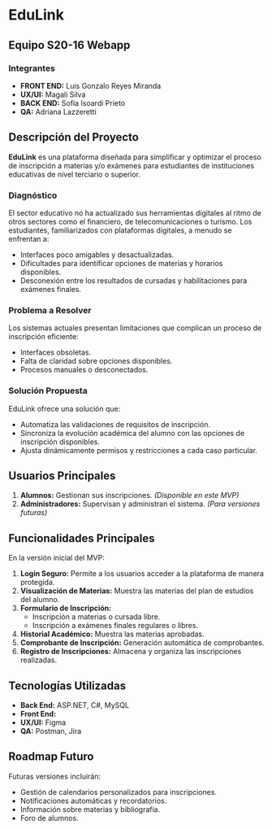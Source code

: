 # EduLink

## Equipo S20-16 Webapp

### Integrantes
- **FRONT END:** Luis Gonzalo Reyes Miranda
- **UX/UI:** Magali Silva
- **BACK END:** Sofia Isoardi Prieto
- **QA:** Adriana Lazzeretti

## Descripción del Proyecto
**EduLink** es una plataforma diseñada para simplificar y optimizar el proceso de inscripción a materias y/o exámenes para estudiantes de instituciones educativas de nivel terciario o superior.

### Diagnóstico
El sector educativo no ha actualizado sus herramientas digitales al ritmo de otros sectores como el financiero, de telecomunicaciones o turismo. Los estudiantes, familiarizados con plataformas digitales, a menudo se enfrentan a:
- Interfaces poco amigables y desactualizadas.
- Dificultades para identificar opciones de materias y horarios disponibles.
- Desconexión entre los resultados de cursadas y habilitaciones para exámenes finales.

### Problema a Resolver
Los sistemas actuales presentan limitaciones que complican un proceso de inscripción eficiente:
- Interfaces obsoletas.
- Falta de claridad sobre opciones disponibles.
- Procesos manuales o desconectados.

### Solución Propuesta
EduLink ofrece una solución que:
- Automatiza las validaciones de requisitos de inscripción.
- Sincroniza la evolución académica del alumno con las opciones de inscripción disponibles.
- Ajusta dinámicamente permisos y restricciones a cada caso particular.

## Usuarios Principales
1. **Alumnos:** Gestionan sus inscripciones. *(Disponible en este MVP)*
2. **Administradores:** Supervisan y administran el sistema. *(Para versiones futuras)*

## Funcionalidades Principales
En la versión inicial del MVP:
1. **Login Seguro:** Permite a los usuarios acceder a la plataforma de manera protegida.
2. **Visualización de Materias:** Muestra las materias del plan de estudios del alumno.
3. **Formulario de Inscripción:**
   - Inscripción a materias o cursada libre.
   - Inscripción a exámenes finales regulares o libres.
4. **Historial Académico:** Muestra las materias aprobadas.
5. **Comprobante de Inscripción:** Generación automática de comprobantes.
6. **Registro de Inscripciones:** Almacena y organiza las inscripciones realizadas.

## Tecnologías Utilizadas
- **Back End:** ASP.NET, C#, MySQL
- **Front End:**
- **UX/UI:** Figma
- **QA:** Postman, Jira

## Roadmap Futuro
Futuras versiones incluirán:
- Gestión de calendarios personalizados para inscripciones.
- Notificaciones automáticas y recordatorios.
- Información sobre materias y bibliografía.
- Foro de alumnos.

